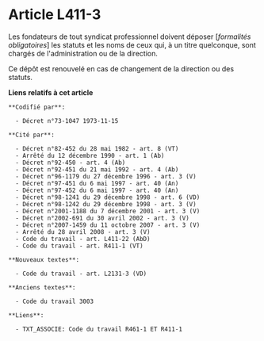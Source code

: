 # Article L411-3

Les fondateurs de tout syndicat professionnel doivent déposer [*formalités obligatoires*] les statuts et les noms de ceux
qui, à un titre quelconque, sont chargés de l'administration ou de la direction.

Ce dépôt est renouvelé en cas de changement de la direction ou des statuts.

**Liens relatifs à cet article**

	**Codifié par**:

	  - Décret n°73-1047 1973-11-15

	**Cité par**:

	  - Décret n°82-452 du 28 mai 1982 - art. 8 (VT)
	  - Arrêté du 12 décembre 1990 - art. 1 (Ab)
	  - Décret n°92-450 - art. 4 (Ab)
	  - Décret n°92-451 du 21 mai 1992 - art. 4 (Ab)
	  - Décret n°96-1179 du 27 décembre 1996 - art. 3 (V)
	  - Décret n°97-451 du 6 mai 1997 - art. 40 (An)
	  - Décret n°97-452 du 6 mai 1997 - art. 40 (An)
	  - Décret n°98-1241 du 29 décembre 1998 - art. 6 (VD)
	  - Décret n°98-1242 du 29 décembre 1998 - art. 3 (V)
	  - Décret n°2001-1188 du 7 décembre 2001 - art. 3 (V)
	  - Décret n°2002-691 du 30 avril 2002 - art. 3 (V)
	  - Décret n°2007-1459 du 11 octobre 2007 - art. 3 (V)
	  - Arrêté du 28 avril 2008 - art. 3 (V)
	  - Code du travail - art. L411-22 (AbD)
	  - Code du travail - art. R411-1 (VT)

	**Nouveaux textes**:

	  - Code du travail - art. L2131-3 (VD)

	**Anciens textes**:

	  - Code du travail 3003

	**Liens**:

	  - TXT_ASSOCIE: Code du travail R461-1 ET R411-1
